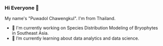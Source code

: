 ### Hi Everyone 👋

My name's "Puwadol Chawengkul". I'm from Thailand. 

- 🌱 I'm currently working on Species Distribution Modeling of Bryophytes in Southeast Asia.
- 🔭 I’m currently learning about data analytics and data science.

<!--
**pooh39777/pooh39777** is a ✨ _special_ ✨ repository because its `README.md` (this file) appears on your GitHub profile.

Here are some ideas to get you started:

- 🔭 I’m currently working on ...
- 🌱 I’m currently learning ...
- 👯 I’m looking to collaborate on ...
- 🤔 I’m looking for help with ...
- 💬 Ask me about ...
- 📫 How to reach me: ...
- 😄 Pronouns: ...
- ⚡ Fun fact: ...
-->
